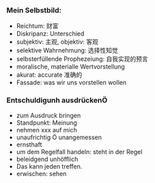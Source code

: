 ### Mein Selbstbild:
- Reichtum: 财富
- Diskripanz: Unterschied
- subjektiv: 主观, objektiv: 客观
- selektive Wahrnehmung: 选择性知觉
- selbsterfüllende Prophezeiung: 自我实现的预言
- moralische, materialle Wertvorstellung
- akurat: accurate 准确的
- Fassade: was wir uns vorstellen wollen

### Entschuldigunh ausdrückenÖ
- zum Ausdruck bringen
- Standpunkt: Meinung
- nehmen xxx auf mich
- unaufrichtig Ö unangemessen
- ernsthaft
- um dem Regelfall handeln: steht in der Regel
- beleidgend unhöfflich
- Das kann jeden treffen.
- erwischen: sehen
